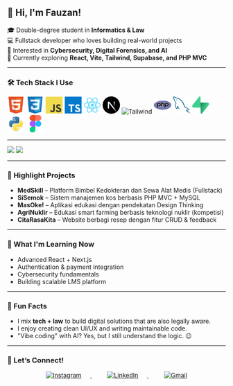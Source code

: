 ## 👋 Hi, I'm Fauzan!

🎓 Double-degree student in **Informatics & Law**  
💻 Fullstack developer who loves building real-world projects  
🔐 Interested in **Cybersecurity, Digital Forensics, and AI**  
🚀 Currently exploring **React, Vite, Tailwind, Supabase, and PHP MVC**

---

### 🛠️ Tech Stack I Use
<p align="left">
  <!-- HTML -->
  <img src="https://raw.githubusercontent.com/devicons/devicon/master/icons/html5/html5-original.svg" width="40" height="40" alt="HTML"/>
  <!-- CSS -->
  <img src="https://raw.githubusercontent.com/devicons/devicon/master/icons/css3/css3-original.svg" width="40" height="40" alt="CSS"/>
  <!-- JavaScript -->
  <img src="https://raw.githubusercontent.com/devicons/devicon/master/icons/javascript/javascript-original.svg" width="40" height="40" alt="JavaScript"/>
  <!-- TypeScript -->
  <img src="https://raw.githubusercontent.com/devicons/devicon/master/icons/typescript/typescript-original.svg" width="40" height="40" alt="TypeScript"/>
  <!-- React -->
  <img src="https://raw.githubusercontent.com/devicons/devicon/master/icons/react/react-original.svg" width="40" height="40" alt="React"/>
  <!-- Next.js -->
  <img src="https://raw.githubusercontent.com/devicons/devicon/master/icons/nextjs/nextjs-original.svg" width="40" height="40" alt="Next.js"/>
  <!-- Tailwind CSS (pakai versi yang pasti muncul) -->
  <img src="https://www.vectorlogo.zone/logos/tailwindcss/tailwindcss-icon.svg" width="40" height="40" alt="Tailwind"/>
  <!-- PHP -->
  <img src="https://raw.githubusercontent.com/devicons/devicon/master/icons/php/php-original.svg" width="40" height="40" alt="PHP"/>
  <!-- MySQL -->
  <img src="https://raw.githubusercontent.com/devicons/devicon/master/icons/mysql/mysql-original.svg" width="40" height="40" alt="MySQL"/>
  <!-- Supabase -->
  <img src="https://raw.githubusercontent.com/devicons/devicon/master/icons/supabase/supabase-original.svg" width="40" height="40" alt="Supabase"/>
  <!-- Python -->
  <img src="https://raw.githubusercontent.com/devicons/devicon/master/icons/python/python-original.svg" width="40" height="40" alt="Python"/>
  <!-- Figma (opsional UI/UX) -->
  <img src="https://raw.githubusercontent.com/devicons/devicon/master/icons/figma/figma-original.svg" width="40" height="40" alt="Figma"/>
</p>

---
<p align="left">
  <img src="https://github-readme-stats.vercel.app/api?username=JurisDataNerd&show_icons=true&theme=tokyonight" height="180"/>
  <img src="https://github-readme-stats.vercel.app/api/top-langs/?username=JurisDataNerd&layout=compact&theme=tokyonight" height="180"/>
</p>


---

### 📌 Highlight Projects
- **MedSkill** – Platform Bimbel Kedokteran dan Sewa Alat Medis (Fullstack)
- **SiSemok** – Sistem manajemen kos berbasis PHP MVC + MySQL
- **MasOke!** – Aplikasi edukasi dengan pendekatan Design Thinking
- **AgriNuklir** – Edukasi smart farming berbasis teknologi nuklir (kompetisi)
- **CitaRasaKita** – Website berbagi resep dengan fitur CRUD & feedback

---

### 🌱 What I'm Learning Now
- Advanced React + Next.js
- Authentication & payment integration
- Cybersecurity fundamentals
- Building scalable LMS platform

---

### 🎯 Fun Facts
- I mix **tech + law** to build digital solutions that are also legally aware.
- I enjoy creating clean UI/UX and writing maintainable code.
- "Vibe coding" with AI? Yes, but I still understand the logic. 😉

---

### 🤝 Let’s Connect!

<p align="center">
  <a href="https://www.instagram.com/fauzanarisanto?igsh=bDQ3MnBuMWNtNWt2" target="_blank">
    <img src="https://raw.githubusercontent.com/rahuldkjain/github-profile-readme-generator/master/src/images/icons/Social/instagram.svg" alt="Instagram" width="40" height="40" style="margin-right: 20px;" />
  </a>
  &nbsp;&nbsp;&nbsp;&nbsp;&nbsp;&nbsp;&nbsp;&nbsp;
  <a href="https://www.linkedin.com/in/fauzanarisanto?utm_source=share&utm_campaign=share_via&utm_content=profile&utm_medium=android_app" target="_blank">
    <img src="https://raw.githubusercontent.com/rahuldkjain/github-profile-readme-generator/master/src/images/icons/Social/linked-in-alt.svg" alt="LinkedIn" width="40" height="40" style="margin-right: 20px;" />
  </a>
  &nbsp;&nbsp;&nbsp;&nbsp;&nbsp;&nbsp;&nbsp;&nbsp;
  <a href="mailto:arisantofauzan@gmail.com">
    <img src="https://upload.wikimedia.org/wikipedia/commons/4/4e/Gmail_Icon.png" alt="Gmail" width="40" height="40" />
  </a>
</p>

